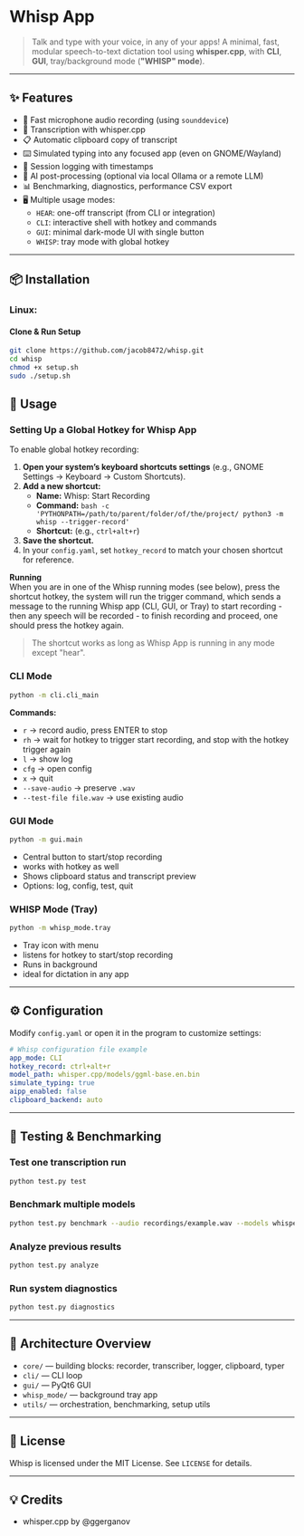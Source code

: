 # Whisp App

> Talk and type with your voice, in any of your apps!
> A minimal, fast, modular speech-to-text dictation tool using **whisper.cpp**, with **CLI**, **GUI**, tray/background mode (**"WHISP" mode**).

---

## ✨ Features

- 🎤 Fast microphone audio recording (using `sounddevice`)
- 🧠 Transcription with whisper.cpp
- 📋 Automatic clipboard copy of transcript
- ⌨️ Simulated typing into any focused app (even on GNOME/Wayland)
- 🧾 Session logging with timestamps
- 🧠 AI post-processing (optional via local Ollama or a remote LLM)
- 📊 Benchmarking, diagnostics, performance CSV export
- 🖥️ Multiple usage modes:
  - `HEAR`: one-off transcript (from CLI or integration)
  - `CLI`: interactive shell with hotkey and commands
  - `GUI`: minimal dark-mode UI with single button
  - `WHISP`: tray mode with global hotkey

---

## 📦 Installation

### Linux:

#### Clone & Run Setup
```bash
git clone https://github.com/jacob8472/whisp.git
cd whisp
chmod +x setup.sh
sudo ./setup.sh
```

## 🏃 Usage

### Setting Up a Global Hotkey for Whisp App

To enable global hotkey recording:

1. **Open your system’s keyboard shortcuts settings** (e.g., GNOME Settings → Keyboard → Custom Shortcuts).
2. **Add a new shortcut:**
    - **Name:** Whisp: Start Recording
    - **Command:** `bash -c 'PYTHONPATH=/path/to/parent/folder/of/the/project/ python3 -m whisp --trigger-record'`
    - **Shortcut:** (e.g., `ctrl+alt+r`)
3. **Save the shortcut.**
4. In your `config.yaml`, set `hotkey_record` to match your chosen shortcut for reference.

**Running**  
When you are in one of the Whisp running modes (see below), press the shortcut hotkey, the system will run the trigger command, which sends a message to the running Whisp app (CLI, GUI, or Tray) to start recording - then any speech will be recorded - to finish recording and proceed, one should press the hotkey again.

> The shortcut works as long as Whisp App is running in any mode except "hear".

### CLI Mode
```bash
python -m cli.cli_main
```
**Commands:**
- `r` → record audio, press ENTER to stop
- `rh` → wait for hotkey to trigger start recording, and stop with the hotkey trigger again
- `l` → show log
- `cfg` → open config
- `x` → quit
- `--save-audio` → preserve `.wav`
- `--test-file file.wav` → use existing audio

### GUI Mode
```bash
python -m gui.main
```
- Central button to start/stop recording
- works with hotkey as well
- Shows clipboard status and transcript preview
- Options: log, config, test, quit

### WHISP Mode (Tray)
```bash
python -m whisp_mode.tray
```
- Tray icon with menu
- listens for hotkey to start/stop recording
- Runs in background
- ideal for dictation in any app

---

## ⚙️ Configuration

Modify `config.yaml` or open it in the program to customize settings:
```yaml
# Whisp configuration file example
app_mode: CLI
hotkey_record: ctrl+alt+r
model_path: whisper.cpp/models/ggml-base.en.bin
simulate_typing: true
aipp_enabled: false
clipboard_backend: auto
```

---

## 🧪 Testing & Benchmarking

### Test one transcription run
```bash
python test.py test
```

### Benchmark multiple models
```bash
python test.py benchmark --audio recordings/example.wav --models whisper.cpp/models/*.bin
```

### Analyze previous results
```bash
python test.py analyze
```

### Run system diagnostics
```bash
python test.py diagnostics
```

---

## 🧱 Architecture Overview

- `core/` — building blocks: recorder, transcriber, logger, clipboard, typer
- `cli/` — CLI loop
- `gui/` — PyQt6 GUI
- `whisp_mode/` — background tray app
- `utils/` — orchestration, benchmarking, setup utils

---

## 📜 License

Whisp is licensed under the MIT License. See `LICENSE` for details.

---

## 💡 Credits
- whisper.cpp by @ggerganov
